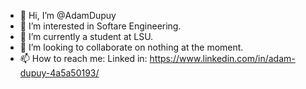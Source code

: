 - 👋 Hi, I’m @AdamDupuy
- 👀 I’m interested in Softare Engineering.
- 🌱 I’m currently a student at LSU.
- 💞️ I’m looking to collaborate on nothing at the moment.
- 📫 How to reach me:
Linked in: https://www.linkedin.com/in/adam-dupuy-4a5a50193/

<!---
AdamDupuy/AdamDupuy is a ✨ special ✨ repository because its `README.md` (this file) appears on your GitHub profile.
You can click the Preview link to take a look at your changes.
--->
